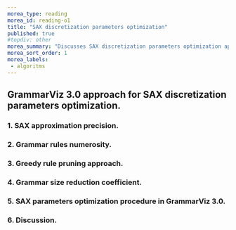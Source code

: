 ```yaml
---
morea_type: reading
morea_id: reading-o1
title: "SAX discretization parameters optimization"
published: true
#topdiv: other
morea_summary: "Discusses SAX discretization parameters optimization approach implemented in GrammarViz 3.0."
morea_sort_order: 1
morea_labels:
 - algoritms
---
```


## GrammarViz 3.0 approach for SAX discretization parameters optimization.

### 1. SAX approximation precision.

### 2. Grammar rules numerosity.

### 3. Greedy rule pruning approach.

### 4. Grammar size reduction coefficient.

### 5. SAX parameters optimization procedure in GrammarViz 3.0.

### 6. Discussion.
